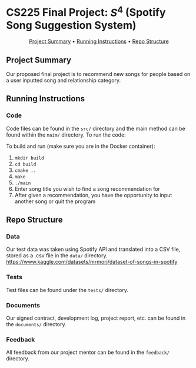 # CS225 Final Project: $S^{4}$ (Spotify Song Suggestion System)
<p align="center">
  <a href="#project-summary">Project Summary</a> •
  <a href="#running-instructions">Running Instructions</a> •
  <a href="#repo-structure">Repo Structure</a>
</p>

## Project Summary

Our proposed final project is to recommend new songs for people based on a user inputted song and relationship category.

## Running Instructions

### Code

Code files can be found in the `src/` directory and the main method can be found within the `maim/` directory. To run the code:

To build and run (make sure you are in the Docker container):
1. `mkdir build`
2. `cd build`
3. `cmake ..`
4. `make`
5. `./main`
6. Enter song title you wish to find a song recommendation for
7. After given a recommendation, you have the opportunity to input another song or quit the program



## Repo Structure 

### Data

Our test data was taken using Spotify API and translated into a CSV file, stored as a .csv file in the `data/` directory.
https://www.kaggle.com/datasets/mrmorj/dataset-of-songs-in-spotify

### Tests

Test files can be found under the `tests/` directory.

### Documents

Our signed contract, development log, project report, etc. can be found in the `documents/` directory.

### Feedback

All feedback from our project mentor can be found in the `feedback/` directory.
